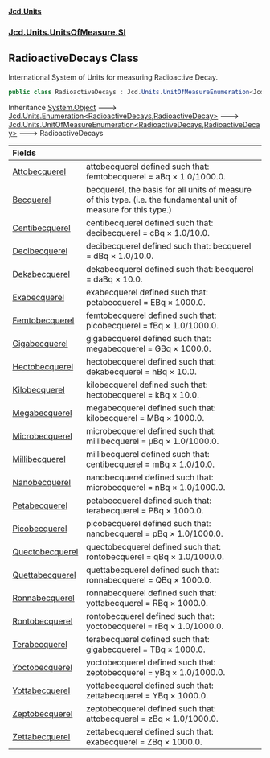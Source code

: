 #### [Jcd.Units](index 'index')
### [Jcd.Units.UnitsOfMeasure.SI](Jcd.Units.UnitsOfMeasure.SI 'Jcd.Units.UnitsOfMeasure.SI')

## RadioactiveDecays Class

International System of Units for measuring Radioactive Decay.

```csharp
public class RadioactiveDecays : Jcd.Units.UnitOfMeasureEnumeration<Jcd.Units.UnitsOfMeasure.SI.RadioactiveDecays, Jcd.Units.UnitTypes.RadioactiveDecay>
```

Inheritance [System.Object](https://docs.microsoft.com/en-us/dotnet/api/System.Object 'System.Object') &#129106; [Jcd.Units.Enumeration&lt;](Enumeration_TEnumeration,T_ 'Jcd.Units.Enumeration<TEnumeration,T>')[RadioactiveDecays](RadioactiveDecays 'Jcd.Units.UnitsOfMeasure.SI.RadioactiveDecays')[,](Enumeration_TEnumeration,T_ 'Jcd.Units.Enumeration<TEnumeration,T>')[RadioactiveDecay](RadioactiveDecay 'Jcd.Units.UnitTypes.RadioactiveDecay')[&gt;](Enumeration_TEnumeration,T_ 'Jcd.Units.Enumeration<TEnumeration,T>') &#129106; [Jcd.Units.UnitOfMeasureEnumeration&lt;](UnitOfMeasureEnumeration_TEnumeration,T_ 'Jcd.Units.UnitOfMeasureEnumeration<TEnumeration,T>')[RadioactiveDecays](RadioactiveDecays 'Jcd.Units.UnitsOfMeasure.SI.RadioactiveDecays')[,](UnitOfMeasureEnumeration_TEnumeration,T_ 'Jcd.Units.UnitOfMeasureEnumeration<TEnumeration,T>')[RadioactiveDecay](RadioactiveDecay 'Jcd.Units.UnitTypes.RadioactiveDecay')[&gt;](UnitOfMeasureEnumeration_TEnumeration,T_ 'Jcd.Units.UnitOfMeasureEnumeration<TEnumeration,T>') &#129106; RadioactiveDecays

| Fields | |
| :--- | :--- |
| [Attobecquerel](RadioactiveDecays.Attobecquerel 'Jcd.Units.UnitsOfMeasure.SI.RadioactiveDecays.Attobecquerel') | attobecquerel defined such that: femtobecquerel = aBq × 1.0/1000.0. |
| [Becquerel](RadioactiveDecays.Becquerel 'Jcd.Units.UnitsOfMeasure.SI.RadioactiveDecays.Becquerel') | becquerel, the basis for all units of measure of this type. (i.e. the fundamental unit of measure for this type.) |
| [Centibecquerel](RadioactiveDecays.Centibecquerel 'Jcd.Units.UnitsOfMeasure.SI.RadioactiveDecays.Centibecquerel') | centibecquerel defined such that: decibecquerel = cBq × 1.0/10.0. |
| [Decibecquerel](RadioactiveDecays.Decibecquerel 'Jcd.Units.UnitsOfMeasure.SI.RadioactiveDecays.Decibecquerel') | decibecquerel defined such that: becquerel = dBq × 1.0/10.0. |
| [Dekabecquerel](RadioactiveDecays.Dekabecquerel 'Jcd.Units.UnitsOfMeasure.SI.RadioactiveDecays.Dekabecquerel') | dekabecquerel defined such that: becquerel = daBq × 10.0. |
| [Exabecquerel](RadioactiveDecays.Exabecquerel 'Jcd.Units.UnitsOfMeasure.SI.RadioactiveDecays.Exabecquerel') | exabecquerel defined such that: petabecquerel = EBq × 1000.0. |
| [Femtobecquerel](RadioactiveDecays.Femtobecquerel 'Jcd.Units.UnitsOfMeasure.SI.RadioactiveDecays.Femtobecquerel') | femtobecquerel defined such that: picobecquerel = fBq × 1.0/1000.0. |
| [Gigabecquerel](RadioactiveDecays.Gigabecquerel 'Jcd.Units.UnitsOfMeasure.SI.RadioactiveDecays.Gigabecquerel') | gigabecquerel defined such that: megabecquerel = GBq × 1000.0. |
| [Hectobecquerel](RadioactiveDecays.Hectobecquerel 'Jcd.Units.UnitsOfMeasure.SI.RadioactiveDecays.Hectobecquerel') | hectobecquerel defined such that: dekabecquerel = hBq × 10.0. |
| [Kilobecquerel](RadioactiveDecays.Kilobecquerel 'Jcd.Units.UnitsOfMeasure.SI.RadioactiveDecays.Kilobecquerel') | kilobecquerel defined such that: hectobecquerel = kBq × 10.0. |
| [Megabecquerel](RadioactiveDecays.Megabecquerel 'Jcd.Units.UnitsOfMeasure.SI.RadioactiveDecays.Megabecquerel') | megabecquerel defined such that: kilobecquerel = MBq × 1000.0. |
| [Microbecquerel](RadioactiveDecays.Microbecquerel 'Jcd.Units.UnitsOfMeasure.SI.RadioactiveDecays.Microbecquerel') | microbecquerel defined such that: millibecquerel = μBq × 1.0/1000.0. |
| [Millibecquerel](RadioactiveDecays.Millibecquerel 'Jcd.Units.UnitsOfMeasure.SI.RadioactiveDecays.Millibecquerel') | millibecquerel defined such that: centibecquerel = mBq × 1.0/10.0. |
| [Nanobecquerel](RadioactiveDecays.Nanobecquerel 'Jcd.Units.UnitsOfMeasure.SI.RadioactiveDecays.Nanobecquerel') | nanobecquerel defined such that: microbecquerel = nBq × 1.0/1000.0. |
| [Petabecquerel](RadioactiveDecays.Petabecquerel 'Jcd.Units.UnitsOfMeasure.SI.RadioactiveDecays.Petabecquerel') | petabecquerel defined such that: terabecquerel = PBq × 1000.0. |
| [Picobecquerel](RadioactiveDecays.Picobecquerel 'Jcd.Units.UnitsOfMeasure.SI.RadioactiveDecays.Picobecquerel') | picobecquerel defined such that: nanobecquerel = pBq × 1.0/1000.0. |
| [Quectobecquerel](RadioactiveDecays.Quectobecquerel 'Jcd.Units.UnitsOfMeasure.SI.RadioactiveDecays.Quectobecquerel') | quectobecquerel defined such that: rontobecquerel = qBq × 1.0/1000.0. |
| [Quettabecquerel](RadioactiveDecays.Quettabecquerel 'Jcd.Units.UnitsOfMeasure.SI.RadioactiveDecays.Quettabecquerel') | quettabecquerel defined such that: ronnabecquerel = QBq × 1000.0. |
| [Ronnabecquerel](RadioactiveDecays.Ronnabecquerel 'Jcd.Units.UnitsOfMeasure.SI.RadioactiveDecays.Ronnabecquerel') | ronnabecquerel defined such that: yottabecquerel = RBq × 1000.0. |
| [Rontobecquerel](RadioactiveDecays.Rontobecquerel 'Jcd.Units.UnitsOfMeasure.SI.RadioactiveDecays.Rontobecquerel') | rontobecquerel defined such that: yoctobecquerel = rBq × 1.0/1000.0. |
| [Terabecquerel](RadioactiveDecays.Terabecquerel 'Jcd.Units.UnitsOfMeasure.SI.RadioactiveDecays.Terabecquerel') | terabecquerel defined such that: gigabecquerel = TBq × 1000.0. |
| [Yoctobecquerel](RadioactiveDecays.Yoctobecquerel 'Jcd.Units.UnitsOfMeasure.SI.RadioactiveDecays.Yoctobecquerel') | yoctobecquerel defined such that: zeptobecquerel = yBq × 1.0/1000.0. |
| [Yottabecquerel](RadioactiveDecays.Yottabecquerel 'Jcd.Units.UnitsOfMeasure.SI.RadioactiveDecays.Yottabecquerel') | yottabecquerel defined such that: zettabecquerel = YBq × 1000.0. |
| [Zeptobecquerel](RadioactiveDecays.Zeptobecquerel 'Jcd.Units.UnitsOfMeasure.SI.RadioactiveDecays.Zeptobecquerel') | zeptobecquerel defined such that: attobecquerel = zBq × 1.0/1000.0. |
| [Zettabecquerel](RadioactiveDecays.Zettabecquerel 'Jcd.Units.UnitsOfMeasure.SI.RadioactiveDecays.Zettabecquerel') | zettabecquerel defined such that: exabecquerel = ZBq × 1000.0. |
